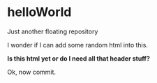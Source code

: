 # helloWorld
Just another floating repository

I wonder if I can add some random html into this.
<div>
  <p>
    <b> Is this html yet or do I need all that header stuff? </b>
  </p>
</div>

Ok, now commit. 
